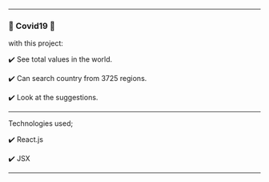 <hr></hr>

### 🎉 Covid19  🎉

with this project:

✔️ See total values in the world.

✔️ Can search country from 3725 regions.

✔️ Look at the suggestions.

<hr></hr>

Technologies used;

✔️ React.js

✔️ JSX

<hr></hr>

